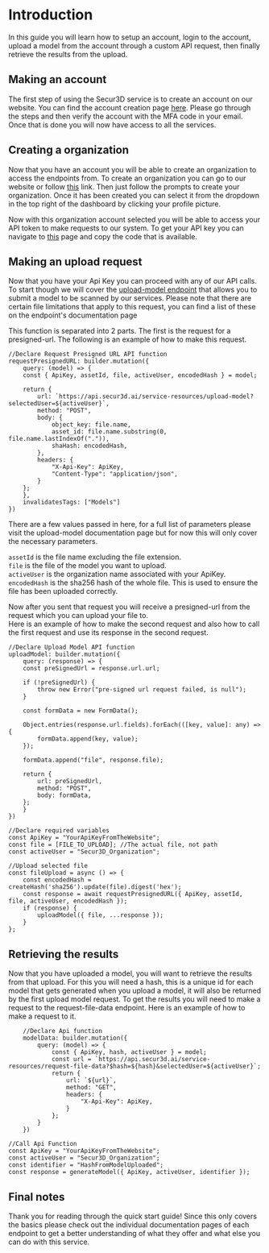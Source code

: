 # Introduction

In this guide you will learn how to setup an account, login to the account, upload a model from the account through a custom API request, then finally retrieve the results from the upload.  

## Making an account

The first step of using the Secur3D service is to create an account on our website. You can find the account creation page [here](https://www.app.secur3d.ai/auth/signup). Please go through the steps and then verify the account with the MFA code in your email. Once that is done you will now have access to all the services.

## Creating a organization

Now that you have an account you will be able to create an organization to access the endpoints from. To create an organization you can go to our website or follow [this](https://www.staging.secur3d.ai/dashboard/organization/create) link. Then just follow the prompts to create your organization. Once it has been created you can select it from the dropdown in the top right of the dashboard by clicking your profile picture.

Now with this organization account selected you will be able to access your API token to make requests to our system. To get your API key you can navigate to [this](https://www.staging.secur3d.ai/dashboard/organization/webhook) page and copy the code that is available.

## Making an upload request

Now that you have your Api Key you can proceed with any of our API calls. To start though we will cover the [upload-model endpoint](https://www.app.secur3d.ai/documentation/API/organizations/upload-model) that allows you to submit a model to be scanned by our services. Please note that there are certain file limitations that apply to this request, you can find a list of these on the endpoint's documentation page  

This function is separated into 2 parts. The first is the request for a presigned-url. The following is an example of how to make this request.

```
//Declare Request Presigned URL API function
requestPresignedURL: builder.mutation({
    query: (model) => {
    const { ApiKey, assetId, file, activeUser, encodedHash } = model;

    return {
        url: `https://api.secur3d.ai/service-resources/upload-model?selectedUser=${activeUser}`,
        method: "POST",
        body: {
            object_key: file.name,
            asset_id: file.name.substring(0, file.name.lastIndexOf(".")),
            shaHash: encodedHash,
        },
        headers: {
            "X-Api-Key": ApiKey,
            "Content-Type": "application/json",
        }
    };
    },
    invalidatesTags: ["Models"]
})
```

There are a few values passed in here, for a full list of parameters please visit the upload-model documentation page but for now this will only cover the necessary parameters.

`assetId` is the file name excluding the file extension.  
`file` is the file of the model you want to upload.  
`activeUser` is the organization name associated with your ApiKey.  
`encodedHash` is the sha256 hash of the whole file. This is used to ensure the file has been uploaded correctly.  

Now after you sent that request you will receive a presigned-url from the request which you can upload your file to.  
Here is an example of how to make the second request and also how to call the first request and use its response in the second request.

```
//Declare Upload Model API function
uploadModel: builder.mutation({
    query: (response) => {
    const preSignedUrl = response.url.url;

    if (!preSignedUrl) {
        throw new Error("pre-signed url request failed, is null");
    }

    const formData = new FormData();

    Object.entries(response.url.fields).forEach(([key, value]: any) => {
        formData.append(key, value);
    });

    formData.append("file", response.file);

    return {
        url: preSignedUrl,
        method: "POST",
        body: formData,
    };
    }
})

//Declare required variables
const ApiKey = "YourApiKeyFromTheWebsite";
const file = [FILE_TO_UPLOAD]; //The actual file, not path
const activeUser = "Secur3D_Organization";

//Upload selected file
const fileUpload = async () => {
    const encodedHash = createHash('sha256').update(file).digest('hex');
    const response = await requestPresignedURL({ ApiKey, assetId, file, activeUser, encodedHash });
    if (response) {
        uploadModel({ file, ...response });
    }
};
```

## Retrieving the results

Now that you have uploaded a model, you will want to retrieve the results from that upload.
For this you will need a hash, this is a unique id for each model that gets generated when you upload a model, it will also be returned by the first upload model request.
To get the results you will need to make a request to the request-file-data endpoint. Here is an example of how to make a request to it.

```
    //Declare Api function
    modelData: builder.mutation({
        query: (model) => {
            const { ApiKey, hash, activeUser } = model;
            const url = `https://api.secur3d.ai/service-resources/request-file-data?$hash=${hash}&selectedUser=${activeUser}`;
            return {
                url: `${url}`,
                method: "GET",
                headers: {
                    "X-Api-Key": ApiKey,
                }
            };
        }
    })

//Call Api Function
const ApiKey = "YourApiKeyFromTheWebsite";
const activeUser = "Secur3D_Organization";
const identifier = "HashFromModelUploaded";
const response = generateModel({ ApiKey, activeUser, identifier });

```

## Final notes

Thank you for reading through the quick start guide! Since this only covers the basics please check out the individual documentation pages of each endpoint to get a better understanding of what they offer and what else you can do with this service.  
